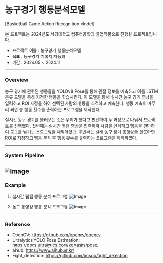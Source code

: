 # 농구경기 행동분석모델
[Basketball Game Action Recognition Model]

본 프로젝트는 2024년도 서경대학교 컴퓨터공학과 졸업작품으로 진행된 프로젝트입니다.
- 프로젝트 이름 : 농구경기 행동분석모델
- 목표 : 농구경기 기록지 자동화
- 기간 : 2024.05 ~ 2024.11

---

### **Overview**

농구 경기에 관련된 행동들을 YOLOv8 Pose를 통해 관절 정보를 예측하고 이를 LSTM 분류 모델을 통해 지정한 행동을 학습시킨다. 이 모델을 통해 실시간 농구 경기 영상을 입력하고 ROI 지정을 하여 선택된 사람의 행동을 추적하고 예측한다. 행동 예측이 마무리 되면 총 행동 횟수를 출력하는 프로그램을 제작한다.

실시간 농구 경기를 불러오는 것은 무리가 있다고 판단하여 두 과정으로 나눠서 프로젝트를 진행했다. 첫번째는 실시간 웹캠 영상을 입력하여 사람을 인식하고 행동을 판단하여 로그를 남기는 프로그램을 제작하였고, 두번째는 실제 농구 경기 동영상을 인풋하면 ROI로 지정하고 행동 분석 후 행동 횟수를 출력하는 프로그램을 제작하였다.

---

### System Pipeline

![Image](https://github.com/user-attachments/assets/791f8886-eaec-450a-a7da-62745721f1a5)
---

### **Example**
1. 실시간 웹캠 행동 분석 프로그램
   ![Image](https://github.com/user-attachments/assets/734606cc-a67e-4f62-b214-9b4ec84318af)

2. 농구 동영상 행동 분석 프로그램
   ![Image](https://github.com/user-attachments/assets/82a44163-c270-4677-946a-6d090da53823)

---

### Reference
- OpenCV: https://github.com/opencv/opencv
- Ultralytics YOLO Pose Estimation: https://docs.ultralytics.com/ko/tasks/pose/
- aihub: https://www.aihub.or.kr/
- Fight_detection: https://github.com/imsoo/fight_detection
